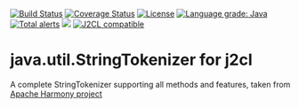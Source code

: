 [![Build Status](https://github.com/mP1/j2cl-java-util-StringTokenizer/workflows/build.yaml/badge.svg)](https://github.com/mP1/j2cl-java-util-StringTokenizer/actions/workflows/build.yaml/badge.svg)
[![Coverage Status](https://coveralls.io/repos/github/mP1/j2cl-java-util-StringTokenizer/badge.svg?branch=master)](https://coveralls.io/github/mP1/j2cl-java-util-StringTokenizer?branch=master)
[![License](https://img.shields.io/badge/License-Apache%202.0-blue.svg)](https://opensource.org/licenses/Apache-2.0)
[![Language grade: Java](https://img.shields.io/lgtm/grade/java/g/mP1/j2cl-java-util-StringTokenizer.svg?logo=lgtm&logoWidth=18)](https://lgtm.com/projects/g/mP1/j2cl-java-util-StringTokenizer/context:java)
[![Total alerts](https://img.shields.io/lgtm/alerts/g/mP1/j2cl-java-util-StringTokenizer.svg?logo=lgtm&logoWidth=18)](https://lgtm.com/projects/g/mP1/j2cl-java-util-StringTokenizer/alerts/)
![](https://tokei.rs/b1/github/mP1/j2cl-java-util-StringTokenizer)
[![J2CL compatible](https://img.shields.io/badge/J2CL-compatible-brightgreen.svg)](https://github.com/mP1/j2cl-central)



# java.util.StringTokenizer for j2cl

A complete StringTokenizer supporting all methods and features, taken from [Apache Harmony project](https://github.com/apache/harmony/blob/trunk/classlib/modules/luni/src/main/java/java/util/StringTokenizer.java)



